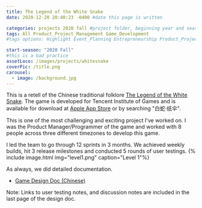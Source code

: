 ```yaml
---
title: The Legend of the White Snake
date: 2020-12-20 20:40:23 -0400 #date this page is written

categories: projects 2020 fall #project folder, beginning year and season
tags: All Product_Project_Management Game_Development
#tags options: Highlight Event_Planning Entrepreneurship Product_Project_Management Game_Design Marketing Negotiation  Web_Design

start-season: "2020 Fall"
#this is a bad practice
assetLoco: /images/projects/whitesnake
coverPic: /title.png
carousel:
  - image: /background.jpg
---
```


This is a retell of the Chinese traditional folklore [The Legend of the White Snake](https://en.wikipedia.org/wiki/Legend_of_the_White_Snake). The game is developed for Tencent Institute of Games and is available for download at [Apple App Store](https://apps.apple.com/us/app/%E7%99%BD%E8%9B%87-%E7%BA%B8%E4%BC%9E/id1535362205) or by searching "白蛇·纸伞".


This is one of the most challenging and exciting project I've worked on. I was the Product Manager/Programmer of the game and worked with 8 people across three different timezones to develop this game. 

I led the team to go through 12 sprints in 3 months. We achieved weekly builds, hit 3 release milestones and conducted 5 rounds of user testings.
{% include image.html img="level1.png"  caption="Level 1"%}

As always, we did detailed documentation.

- [Game Design Doc (Chinese)](https://uvh2umbgwb.feishu.cn/docs/doccnYVvyg3TdKp4Whnhz6424id)

Note: Links to user testing notes, and discussion notes are included in the last page of the design doc.
